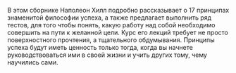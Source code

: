 <!--2025-05-25 10:08:30--><!--pdate:2020-->
В этом сборнике Наполеон Хилл подробно рассказывает о 17 принципах знаменитой философии успеха, а также предлагает выполнить ряд тестов, для того чтобы понять, какую работу над собой необходимо совершить на пути к желанной цели.
Курс его лекций требует не просто поверхностного прочтения, а тщательного обдумывания. Принципы успеха будут иметь ценность только тогда, когда вы начнете руководствоваться ими в своей жизни и учить других тому, чему научились сами.